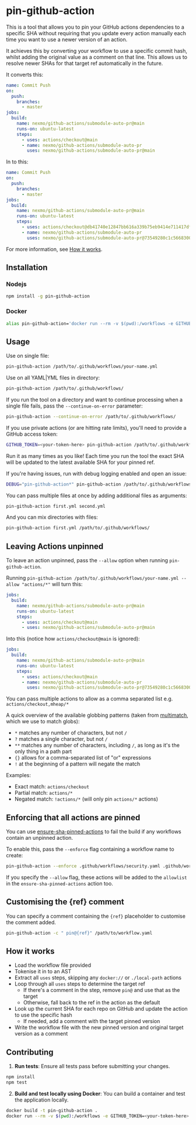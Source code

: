 # pin-github-action

This is a tool that allows you to pin your GitHub actions dependencies to a
specific SHA without requiring that you update every action manually each time
you want to use a newer version of an action.

It achieves this by converting your workflow to use a specific commit hash,
whilst adding the original value as a comment on that line. This allows us to
resolve newer SHAs for that target ref automatically in the future.

It converts this:

```yaml
name: Commit Push
on:
  push:
    branches:
      - master
jobs:
  build:
    name: nexmo/github-actions/submodule-auto-pr@main
    runs-on: ubuntu-latest
    steps:
      - uses: actions/checkout@main
      - name: nexmo/github-actions/submodule-auto-pr
        uses: nexmo/github-actions/submodule-auto-pr@main
```

In to this:

```yaml
name: Commit Push
on:
  push:
    branches:
      - master
jobs:
  build:
    name: nexmo/github-actions/submodule-auto-pr@main
    runs-on: ubuntu-latest
    steps:
      - uses: actions/checkout@db41740e12847bb616a339b75eb9414e711417df # pin@main
      - name: nexmo/github-actions/submodule-auto-pr
        uses: nexmo/github-actions/submodule-auto-pr@73549280c1c566830040d9a01fe9050dae6a3036 # pin@main
```

For more information, see [How it works](#how-it-works).

## Installation

### Nodejs

```bash
npm install -g pin-github-action
```

### Docker

```bash
alias pin-github-action='docker run --rm -v $(pwd):/workflows -e GITHUB_TOKEN mheap/pin-github-action'
```

## Usage

Use on single file:

```bash
pin-github-action /path/to/.github/workflows/your-name.yml
```

Use on all YAML|YML files in directory:

```bash
pin-github-action /path/to/.github/workflows/
```

If you run the tool on a directory and want to continue processing when a single file fails, pass the `--continue-on-error` parameter:

```bash
pin-github-action --continue-on-error /path/to/.github/workflows/
```

If you use private actions (or are hitting rate limits), you'll need to provide
a GitHub access token:

```bash
GITHUB_TOKEN=<your-token-here> pin-github-action /path/to/.github/workflows/your-name.yml
```

Run it as many times as you like! Each time you run the tool the exact SHA will
be updated to the latest available SHA for your pinned ref.

If you're having issues, run with debug logging enabled and open an issue:

```bash
DEBUG="pin-github-action*" pin-github-action /path/to/.github/workflows/your-name.yml
```

You can pass multiple files at once by adding additional files as arguments:

```bash
pin-github-action first.yml second.yml
```

And you can mix directories with files:

```bash
pin-github-action first.yml /path/to/.github/workflows/
```

## Leaving Actions unpinned

To leave an action unpinned, pass the `--allow` option when running `pin-github-action`.

Running `pin-github-action /path/to/.github/workflows/your-name.yml --allow "actions/*"` will turn this:

```yaml
jobs:
  build:
    name: nexmo/github-actions/submodule-auto-pr@main
    runs-on: ubuntu-latest
    steps:
      - uses: actions/checkout@main
      - uses: nexmo/github-actions/submodule-auto-pr@main
```

Into this (notice how `actions/checkout@main` is ignored):

```yaml
jobs:
  build:
    name: nexmo/github-actions/submodule-auto-pr@main
    runs-on: ubuntu-latest
    steps:
      - uses: actions/checkout@main
      - name: nexmo/github-actions/submodule-auto-pr
        uses: nexmo/github-actions/submodule-auto-pr@73549280c1c566830040d9a01fe9050dae6a3036 # pin@main
```

You can pass multiple actions to allow as a comma separated list e.g. `actions/checkout,mheap/*`

A quick overview of the available globbing patterns (taken from [multimatch](https://github.com/sindresorhus/multimatch), which we use to match globs):

- `*` matches any number of characters, but not `/`
- `?` matches a single character, but not `/`
- `**` matches any number of characters, including `/`, as long as it's the only thing in a path part
- `{}` allows for a comma-separated list of "or" expressions
- `!` at the beginning of a pattern will negate the match

Examples:

- Exact match: `actions/checkout`
- Partial match: `actions/*`
- Negated match: `!actions/*` (will only pin `actions/*` actions)

## Enforcing that all actions are pinned

You can use [ensure-sha-pinned-actions](https://github.com/zgosalvez/github-actions-ensure-sha-pinned-actions) to fail the build if any workflows contain an unpinned action.

To enable this, pass the `--enforce` flag containing a workflow name to create:

```bash
pin-github-action --enforce .github/workflows/security.yaml .github/workflows
```

If you specify the `--allow` flag, these actions will be added to the `allowlist` in the `ensure-sha-pinned-actions` action too.

## Customising the {ref} comment

You can specify a comment containing the `{ref}` placeholder to customise the comment added.

```bash
pin-github-action -c " pin@{ref}" /path/to/workflow.yaml
```

## How it works

- Load the workflow file provided
- Tokenise it in to an AST
- Extract all `uses` steps, skipping any `docker://` or `./local-path` actions
- Loop through all `uses` steps to determine the target ref
  - If there's a comment in the step, remove `pin@` and use that as the target
  - Otherwise, fall back to the ref in the action as the default
- Look up the current SHA for each repo on GitHub and update the action to use the specific hash
  - If needed, add a comment with the target pinned version
- Write the workflow file with the new pinned version and original target version as a comment

## Contributing

1. **Run tests**: Ensure all tests pass before submitting your changes.

```bash
npm install
npm test
```

2. **Build and test locally using Docker**: You can build a container and test the application locally.

```bash
docker build -t pin-github-action .
docker run --rm -v $(pwd):/workflows -e GITHUB_TOKEN=<your-token-here> pin-github-action /path/to/.github/workflows/your-name.yml
```
